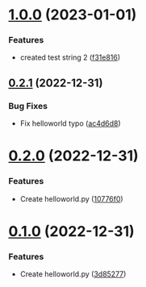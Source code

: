 # [1.0.0](https://github.com/DevOps-Team4-2022/DevOps_Oct2022_Team4_Week7/compare/v0.2.1...v1.0.0) (2023-01-01)


### Features

* created test string 2 ([f31e816](https://github.com/DevOps-Team4-2022/DevOps_Oct2022_Team4_Week7/commit/f31e816be7c98fb42ad02484d730ec226deb273d))



## [0.2.1](https://github.com/DevOps-Team4-2022/DevOps_Oct2022_Team4_Week7/compare/v0.2.0...v0.2.1) (2022-12-31)


### Bug Fixes

* Fix helloworld typo ([ac4d6d8](https://github.com/DevOps-Team4-2022/DevOps_Oct2022_Team4_Week7/commit/ac4d6d8a3490ba731c374d19c24350fe37b9a919))



# [0.2.0](https://github.com/DevOps-Team4-2022/DevOps_Oct2022_Team4_Week7/compare/v0.1.0...v0.2.0) (2022-12-31)


### Features

* Create helloworld.py ([10776f0](https://github.com/DevOps-Team4-2022/DevOps_Oct2022_Team4_Week7/commit/10776f0ddb0f8a49d46a9cfd39d8322b21668aab))



# [0.1.0](https://github.com/DevOps-Team4-2022/DevOps_Oct2022_Team4_Week7/compare/3d85277c114c8698f91e6dd9e25fabf08c3cd58f...v0.1.0) (2022-12-31)


### Features

* Create helloworld.py ([3d85277](https://github.com/DevOps-Team4-2022/DevOps_Oct2022_Team4_Week7/commit/3d85277c114c8698f91e6dd9e25fabf08c3cd58f))



